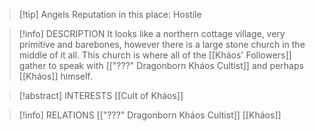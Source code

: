 > [!tip] Angels Reputation in this place: Hostile

> [!info] DESCRIPTION
> It looks like a northern cottage village, very primitive and barebones, however there is a large stone church in the middle of it all. This church is where all of the [[Kháos' Followers]] gather to speak with [["???" Dragonborn Kháos Cultist]] and perhaps [[Kháos]] himself.

> [!abstract] INTERESTS
> [[Cult of Kháos]]

> [!info] RELATIONS
> [["???" Dragonborn Kháos Cultist]]
> [[Kháos]]
